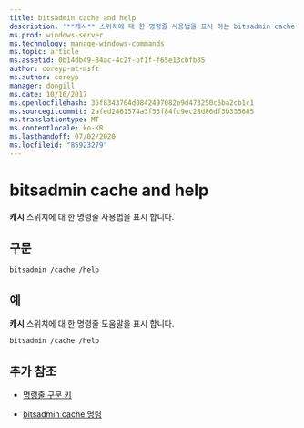 ```yaml
---
title: bitsadmin cache and help
description: '**캐시** 스위치에 대 한 명령줄 사용법을 표시 하는 bitsadmin cache 및 help 명령에 대 한 참조 문서입니다.'
ms.prod: windows-server
ms.technology: manage-windows-commands
ms.topic: article
ms.assetid: 0b14db49-84ac-4c2f-bf1f-f65e13cbfb35
author: coreyp-at-msft
ms.author: coreyp
manager: dongill
ms.date: 10/16/2017
ms.openlocfilehash: 36f8343704d0842497082e9d473250c6ba2cb1c1
ms.sourcegitcommit: 2afed2461574a3f53f84fc9ec28d86df3b335685
ms.translationtype: MT
ms.contentlocale: ko-KR
ms.lasthandoff: 07/02/2020
ms.locfileid: "85923279"
---
```

# <a name="bitsadmin-cache-and-help"></a>bitsadmin cache and help

**캐시** 스위치에 대 한 명령줄 사용법을 표시 합니다.

## <a name="syntax"></a>구문

```
bitsadmin /cache /help
```

## <a name="examples"></a>예

**캐시** 스위치에 대 한 명령줄 도움말을 표시 합니다.

```
bitsadmin /cache /help
```

## <a name="additional-references"></a>추가 참조

- [명령줄 구문 키](command-line-syntax-key.md)

- [bitsadmin cache 명령](bitsadmin-cache.md)
